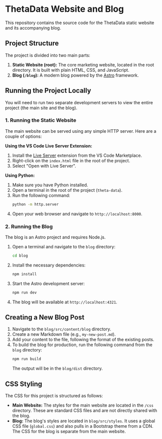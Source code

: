 # ThetaData Website and Blog

This repository contains the source code for the ThetaData static website and its accompanying blog.

## Project Structure

The project is divided into two main parts:

1.  **Static Website (root):** The core marketing website, located in the root directory. It is built with plain HTML, CSS, and JavaScript.
2.  **Blog (`/blog`):** A modern blog powered by the [Astro](https://astro.build/) framework.

## Running the Project Locally

You will need to run two separate development servers to view the entire project (the main site and the blog).

### 1. Running the Static Website

The main website can be served using any simple HTTP server. Here are a couple of options:

**Using the VS Code Live Server Extension:**

1.  Install the [Live Server](https://marketplace.visualstudio.com/items?itemName=ritwickdey.LiveServer) extension from the VS Code Marketplace.
2.  Right-click on the `index.html` file in the root of the project.
3.  Select "Open with Live Server".

**Using Python:**

1.  Make sure you have Python installed.
2.  Open a terminal in the root of the project (`theta-data`).
3.  Run the following command:
    ```bash
    python -m http.server
    ```
4.  Open your web browser and navigate to `http://localhost:8000`.

### 2. Running the Blog

The blog is an Astro project and requires Node.js.

1.  Open a terminal and navigate to the `blog` directory:
    ```bash
    cd blog
    ```
2.  Install the necessary dependencies:
    ```bash
    npm install
    ```
3.  Start the Astro development server:
    ```bash
    npm run dev
    ```
4.  The blog will be available at `http://localhost:4321`.

## Creating a New Blog Post

1.  Navigate to the `blog/src/content/blog` directory.
2.  Create a new Markdown file (e.g., `my-new-post.md`).
3.  Add your content to the file, following the format of the existing posts.
4.  To build the blog for production, run the following command from the `blog` directory:
    ```bash
    npm run build
    ```
    The output will be in the `blog/dist` directory.

## CSS Styling

The CSS for this project is structured as follows:

- **Main Website:** The styles for the main website are located in the `/css` directory. These are standard CSS files and are not directly shared with the blog.
- **Blog:** The blog's styles are located in `blog/src/styles`. It uses a global CSS file (`global.css`) and also pulls in a Bootstrap theme from a CDN. The CSS for the blog is separate from the main website.
